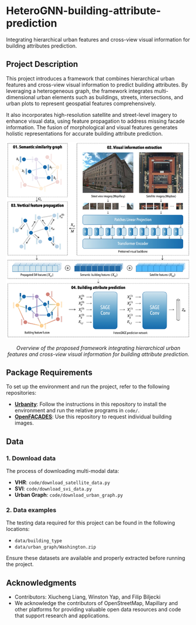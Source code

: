 # HeteroGNN-building-attribute-prediction

Integrating hierarchical urban features and cross-view visual information for building attributes prediction.

## Project Description
This project introduces a framework that combines hierarchical urban features and cross-view visual information to predict building attributes. By leveraging a heterogeneous graph, the framework integrates multi-dimensional urban elements such as buildings, streets, intersections, and urban plots to represent geospatial features comprehensively. 

It also incorporates high-resolution satellite and street-level imagery to enhance visual data, using feature propagation to address missing facade information. The fusion of morphological and visual features generates holistic representations for accurate building attribute prediction.

<div align="center">
<img src="figs/framework.jpg" alt="Workflow Placeholder" width="600">
<p><em>Overview of the proposed framework integrating hierarchical urban features and cross-view visual information for building attribute prediction.</em></p>
</div>

## Package Requirements
To set up the environment and run the project, refer to the following repositories:

- **[Urbanity](https://github.com/winstonyym/urbanity)**: Follow the instructions in this repository to install the environment and run the relative programs in `code/`.
- **[OpenFACADES](https://github.com/seshing/OpenFACADES)**: Use this repository to request individual building images.

## Data
### 1. Download data
The process of downloading multi-modal data:

- **VHR**: `code/download_satellite_data.py`
- **SVI**: `code/download_svi_data.py`
- **Urban Graph**: `code/download_urban_graph.py`

### 2. Data examples
The testing data required for this project can be found in the following locations:

- `data/building_type`
- `data/urban_graph/Washington.zip`

Ensure these datasets are available and properly extracted before running the project.

## Acknowledgments
- Contributors: Xiucheng Liang, Winston Yap, and Filip Biljecki
- We acknowledge the contributors of OpenStreetMap, Mapillary and other platforms for providing valuable open data resources and code that support research and applications.
